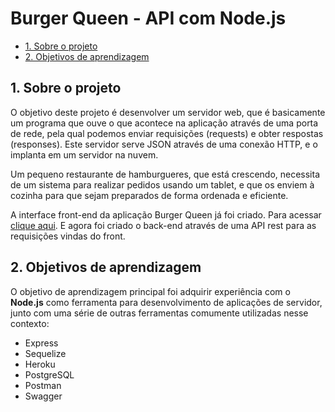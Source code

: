 # Burger Queen - API com Node.js

* [1. Sobre o projeto](#1-sobre-o-projeto)
* [2. Objetivos de aprendizagem](#2-objetivos-de-aprendizagem)

## 1. Sobre o projeto

O objetivo deste projeto é desenvolver um servidor web, que é basicamente um programa que ouve o que acontece na aplicação através de uma porta de rede, pela qual podemos enviar requisições (requests) e obter respostas (responses). Este servidor serve JSON através de uma conexão HTTP, e o implanta em um servidor na nuvem.

Um pequeno restaurante de hamburgueres, que está crescendo, necessita de um sistema para realizar pedidos usando um tablet, e que os enviem à cozinha para que sejam preparados de forma ordenada e eficiente.

A interface front-end da aplicação Burger Queen já foi criado. Para acessar [clique aqui](https://red-queen-burger.herokuapp.com). E agora foi criado o back-end através de uma API rest para as requisições vindas do front.

<!-- Para acessar a documentação da API  [clique aqui]() -->

## 2. Objetivos de aprendizagem

O objetivo de aprendizagem principal foi adquirir experiência com o **Node.js** como ferramenta para desenvolvimento de aplicações de servidor, junto com uma série de outras ferramentas comumente utilizadas nesse contexto:

- Express
- Sequelize
- Heroku
- PostgreSQL
- Postman
- Swagger
